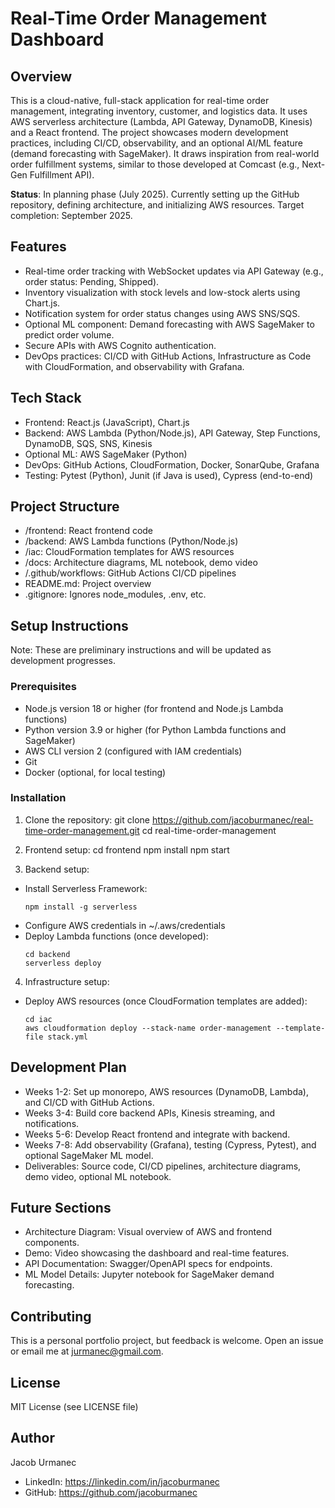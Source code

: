 # Real-Time Order Management Dashboard

## Overview
This is a cloud-native, full-stack application for real-time order management, integrating inventory, customer, and logistics data. It uses AWS serverless architecture (Lambda, API Gateway, DynamoDB, Kinesis) and a React frontend. The project showcases modern development practices, including CI/CD, observability, and an optional AI/ML feature (demand forecasting with SageMaker). It draws inspiration from real-world order fulfillment systems, similar to those developed at Comcast (e.g., Next-Gen Fulfillment API).

**Status**: In planning phase (July 2025). Currently setting up the GitHub repository, defining architecture, and initializing AWS resources. Target completion: September 2025.

## Features
- Real-time order tracking with WebSocket updates via API Gateway (e.g., order status: Pending, Shipped).
- Inventory visualization with stock levels and low-stock alerts using Chart.js.
- Notification system for order status changes using AWS SNS/SQS.
- Optional ML component: Demand forecasting with AWS SageMaker to predict order volume.
- Secure APIs with AWS Cognito authentication.
- DevOps practices: CI/CD with GitHub Actions, Infrastructure as Code with CloudFormation, and observability with Grafana.

## Tech Stack
- Frontend: React.js (JavaScript), Chart.js
- Backend: AWS Lambda (Python/Node.js), API Gateway, Step Functions, DynamoDB, SQS, SNS, Kinesis
- Optional ML: AWS SageMaker (Python)
- DevOps: GitHub Actions, CloudFormation, Docker, SonarQube, Grafana
- Testing: Pytest (Python), Junit (if Java is used), Cypress (end-to-end)

## Project Structure
- /frontend: React frontend code
- /backend: AWS Lambda functions (Python/Node.js)
- /iac: CloudFormation templates for AWS resources
- /docs: Architecture diagrams, ML notebook, demo video
- /.github/workflows: GitHub Actions CI/CD pipelines
- README.md: Project overview
- .gitignore: Ignores node_modules, .env, etc.

## Setup Instructions
Note: These are preliminary instructions and will be updated as development progresses.

### Prerequisites
- Node.js version 18 or higher (for frontend and Node.js Lambda functions)
- Python version 3.9 or higher (for Python Lambda functions and SageMaker)
- AWS CLI version 2 (configured with IAM credentials)
- Git
- Docker (optional, for local testing)

### Installation
1. Clone the repository:
   git clone https://github.com/jacoburmanec/real-time-order-management.git
   cd real-time-order-management

2. Frontend setup:
   cd frontend
   npm install
   npm start

3. Backend setup:
- Install Serverless Framework:
  ```
  npm install -g serverless
  ```
- Configure AWS credentials in ~/.aws/credentials
- Deploy Lambda functions (once developed):
  ```
  cd backend
  serverless deploy
  ```

4. Infrastructure setup:
- Deploy AWS resources (once CloudFormation templates are added):
  ```
  cd iac
  aws cloudformation deploy --stack-name order-management --template-file stack.yml
  ```

## Development Plan
- Weeks 1-2: Set up monorepo, AWS resources (DynamoDB, Lambda), and CI/CD with GitHub Actions.
- Weeks 3-4: Build core backend APIs, Kinesis streaming, and notifications.
- Weeks 5-6: Develop React frontend and integrate with backend.
- Weeks 7-8: Add observability (Grafana), testing (Cypress, Pytest), and optional SageMaker ML model.
- Deliverables: Source code, CI/CD pipelines, architecture diagrams, demo video, optional ML notebook.

## Future Sections
- Architecture Diagram: Visual overview of AWS and frontend components.
- Demo: Video showcasing the dashboard and real-time features.
- API Documentation: Swagger/OpenAPI specs for endpoints.
- ML Model Details: Jupyter notebook for SageMaker demand forecasting.

## Contributing
This is a personal portfolio project, but feedback is welcome. Open an issue or email me at jurmanec@gmail.com.

## License
MIT License (see LICENSE file)

## Author
Jacob Urmanec
- LinkedIn: https://linkedin.com/in/jacoburmanec
- GitHub: https://github.com/jacoburmanec

